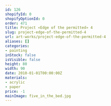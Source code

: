 ```yaml
---
id: 126
shopifyId: 0
shopifyOptionId: 0
order: 471
title: Project «Edge of the permitted» 4
slug: project-edge-of-the-permitted-4
url: art-works/project-edge-of-the-permitted-4
aliases: []
categories:
- painting
inStock: false
isVisible: false
height: 80
width: 90
date: 2010-01-01T00:00:00Z
materials:
- acrylic
- paper
price: -1
mainImage: five_in_the_bed.jpg
---
```

